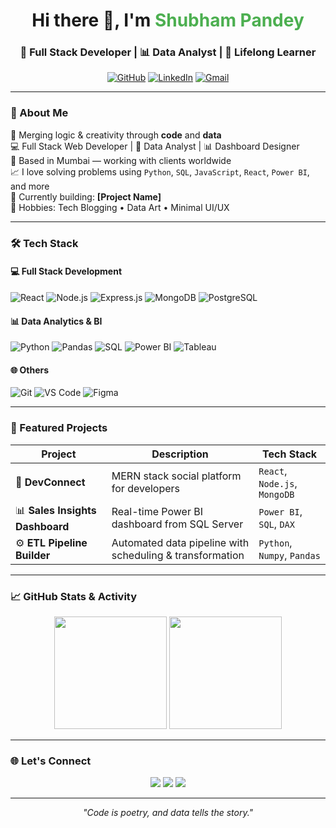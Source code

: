 <!-- Stylish GitHub Profile README - Full Stack + Data Analyst -->

<h1 align="center">Hi there 👋, I'm <span style="color:#4CAF50;"> Shubham Pandey</span></h1>
<h3 align="center">🚀 Full Stack Developer | 📊 Data Analyst | 🌱 Lifelong Learner</h3>

<p align="center">
  <a href="https://github.com/yourusername"><img src="https://img.shields.io/github/followers/yourusername?label=Follow&style=social" alt="GitHub"></a>
  <a href="https://linkedin.com/in/yourlinkedin" target="_blank"><img src="https://img.shields.io/badge/LinkedIn-blue?logo=linkedin&style=flat-square" alt="LinkedIn"></a>
  <a href="mailto:youremail@example.com"><img src="https://img.shields.io/badge/Email-D14836?logo=gmail&style=flat-square&logoColor=white" alt="Gmail"></a>
</p>

---

### 🧠 About Me

🎯 Merging logic & creativity through **code** and **data**  
💻 Full Stack Web Developer | 🧪 Data Analyst | 📊 Dashboard Designer  
📍 Based in Mumbai — working with clients worldwide  
📈 I love solving problems using `Python`, `SQL`, `JavaScript`, `React`, `Power BI`, and more  
🌟 Currently building: **[Project Name]**  
🎨 Hobbies: Tech Blogging • Data Art • Minimal UI/UX

---

### 🛠 Tech Stack

#### 💻 Full Stack Development
![React](https://img.shields.io/badge/-React-61DAFB?style=flat&logo=react&logoColor=black)
![Node.js](https://img.shields.io/badge/-Node.js-339933?style=flat&logo=node.js&logoColor=white)
![Express.js](https://img.shields.io/badge/-Express-000000?style=flat&logo=express&logoColor=white)
![MongoDB](https://img.shields.io/badge/-MongoDB-47A248?style=flat&logo=mongodb&logoColor=white)
![PostgreSQL](https://img.shields.io/badge/-PostgreSQL-336791?style=flat&logo=postgresql&logoColor=white)


#### 📊 Data Analytics & BI
![Python](https://img.shields.io/badge/-Python-3776AB?style=flat&logo=python&logoColor=white)
![Pandas](https://img.shields.io/badge/-Pandas-150458?style=flat&logo=pandas)
![SQL](https://img.shields.io/badge/-SQL-4479A1?style=flat&logo=mysql&logoColor=white)
![Power BI](https://img.shields.io/badge/-PowerBI-F2C811?style=flat&logo=powerbi&logoColor=black)
![Tableau](https://img.shields.io/badge/-Tableau-E97627?style=flat&logo=tableau&logoColor=white)


#### 🌐 Others
![Git](https://img.shields.io/badge/-Git-F05032?style=flat&logo=git&logoColor=white)
![VS Code](https://img.shields.io/badge/-VSCode-007ACC?style=flat&logo=visual-studio-code)
![Figma](https://img.shields.io/badge/-Figma-F24E1E?style=flat&logo=figma)

---

### 🚀 Featured Projects

| Project | Description | Tech Stack |
|--------|-------------|------------|
| 💬 **DevConnect** | MERN stack social platform for developers | `React`, `Node.js`, `MongoDB` |
| 📊 **Sales Insights Dashboard** | Real-time Power BI dashboard from SQL Server | `Power BI`, `SQL`, `DAX` |
| ⚙️ **ETL Pipeline Builder** | Automated data pipeline with scheduling & transformation | `Python`, `Numpy`, `Pandas` |

---

### 📈 GitHub Stats & Activity

<p align="center">
  <img src="https://github-readme-stats.vercel.app/api?username=yourusername&show_icons=true&theme=tokyonight" height="180"/>
  <img src="https://github-readme-stats.vercel.app/api/top-langs/?username=yourusername&layout=compact&theme=tokyonight" height="180"/>
</p>

---

### 🌐 Let's Connect

<p align="center">
  <a href="https://yourportfolio.com"><img src="https://img.shields.io/badge/Portfolio-24292e?style=for-the-badge&logo=github&logoColor=white" /></a>
  <a href="https://linkedin.com/in/yourlinkedin"><img src="https://img.shields.io/badge/-LinkedIn-blue?style=for-the-badge&logo=linkedin" /></a>
  <a href="mailto:co1916430184@gmail.com"><img src="https://img.shields.io/badge/-Email-D14836?style=for-the-badge&logo=gmail&logoColor=white" /></a>
</p>

---

<p align="center"><i>"Code is poetry, and data tells the story."</i></p>
